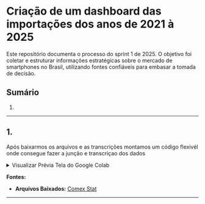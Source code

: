 # Criação de um dashboard das importações dos anos de 2021 à 2025

Este repositório documenta o processo do sprint 1 de 2025. O objetivo foi coletar e estruturar informações estratégicas sobre o mercado de smartphones no Brasil, utilizando fontes confiáveis para embasar a tomada de decisão.

## Sumário
1.  []()

---

## 1. 

Após baixarmos os arquivos e as transcrições montamos um código flexivél onde consegue fazer a junção e transcriçao dos dados

<details>
<summary>Visualizar Prévia Tela do Google Colab</summary>

![image](https://github.com/user-attachments/assets/f12785cd-53de-4de8-a138-26917a6ae0d1)

</details>

**Fontes:**
* **Arquivos Baixados:** [Comex Stat]([https://pt.tradingeconomics.com/brazil/population](https://comexstat.mdic.gov.br/pt/home))

---
